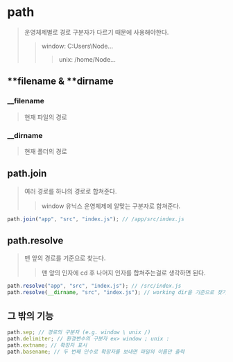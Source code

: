 # path

> 운영체제별로 경로 구분자가 다르기 때문에 사용해야한다.
>
> > window: C:Users\Node...
> >
> > > unix: /home/Node...

## **filename & **dirname

### \_\_filename

> 현재 파일의 경로

### \_\_dirname

> 현재 폴더의 경로

## path.join

> 여러 경로를 하나의 경로로 합쳐준다.
>
> > window 유닉스 운영체제에 알맞는 구분자로 합쳐준다.

```js
path.join("app", "src", "index.js"); // /app/src/index.js
```

## path.resolve

> 맨 앞의 경로를 기준으로 찾는다.
>
> > 맨 앞의 인자에 cd 후 나머지 인자를 합쳐주는걸로 생각하면 된다.

```js
path.resolve("app", "src", "index.js"); // /src/index.js
path.resolve(__dirname, "src", "index.js"); // working dir을 기준으로 찾기.
```

## 그 밖의 기능

```js
path.sep; // 경로의 구분자 (e.g. window \ unix /)
path.delimiter; // 환경변수의 구분자 ex> window ; unix :
path.extname; // 확장자 표시
path.basename; // 두 번째 인수로 확장자를 보내면 파일의 이름만 출력
```
